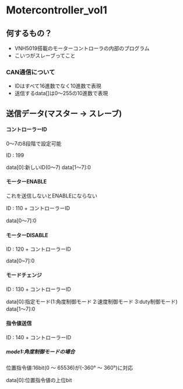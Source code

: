 # Motercontroller_vol1

## 何するもの？
* VNH5019搭載のモーターコントローラの内部のプログラム
* こいつがスレーブってこと

### CAN通信について
* IDはすべて16進数でなく10進数で表現
* 送信するdata[]は0～255の10進数で表現


## 送信データ(マスター -> スレーブ)
#### コントローラーID
0～7の8段階で設定可能


ID : 199

data[0]:新しいID(0～7)
data[1～7]:0

#### モーターENABLE
これを送信しないとENABLEにならない

ID : 110 + コントローラーID

data[0～7]:0

#### モーターDISABLE

ID : 120 + コントローラーID

data[0~7]:0

#### モードチェンジ

ID : 130 + コントローラーID

data[0]:指定モード(1:角度制御モード 2:速度制御モード 3:duty制御モード)
data[1～7]:0

#### 指令値送信

ID : 140 + コントローラーID

##### mode1:角度制御モードの場合
位置指令値:16bit(0 ～ 65536)が(-360° ～ 360°)に対応

data[0]:位置指令値の上位bit
